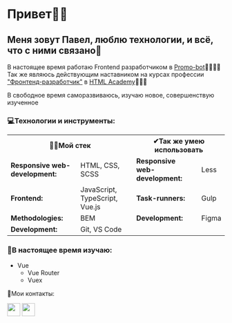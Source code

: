 <h1>Привет👋🏼</h1>

<h2>Меня зовут Павел, люблю технологии, и всё, что с ними связано🖤</h2>

<p>В настоящее время работаю Frontend разработчиком в <a href="https://promo-bot.ru/">Promo-bot</a>👨🏼‍💻🤖<br>
Так же являюсь действующим наставником на курсах профессии <a href="https://htmlacademy.ru/profession/frontender">"Фронтенд-разработчик"</a> в <a href="https://htmlacademy.ru">HTML Academy</a>👨🏼‍🎓</p>

<p>В свободное время саморазвиваюсь, изучаю новое, совершенствую изученное</p>

<h3>💻Технологии и инструменты:</h3>

<table>
  <tr>
    <th colspan="2">🐱‍💻Мой стек</th>
    <th colspan="2">✔Так же умею использовать</th>
  </tr>
  <tr>
    <td><b>Responsive web-development:</b></td>
    <td>HTML, CSS, SCSS</td>
    <td><b>Responsive web-development:</b></td>
    <td>Less</td>
  </tr>
  <tr>
    <td><b>Frontend:</b></td>
    <td>JavaScript, TypeScript, Vue.js</td>
    <td><b>Task-runners:</b></td>
    <td>Gulp</td>
  </tr>
  <tr>
    <td><b>Methodologies:</b></td>
    <td>BEM</td>
    <td><b>Development:</b></td>
    <td>Figma</td>
  </tr>
  <tr>
    <td><b>Development:</b></td>
    <td>Git, VS Code</td>
    <td><b></b></td>
    <td></td>
  </tr>
</table>

<h3>🌱В настоящее время изучаю:</h3>
<ul>
  <li>
    Vue
    <ul>
      <li>Vue Router</li>
      <li>Vuex</li>
    </ul>
  </li>
</ul>

💌Мои контакты:  

<a href="https://t.me/nyukalo" target="_blank"><img src="https://img.icons8.com/fluent/30/000000/telegram-app.png" width="30" height="30"></a>
<a href="mailto:pavelnyukalo@gmail.com" target="_blank"><img src="https://img.icons8.com/fluent/30/000000/gmail--v2.png" width="30" height="30"></a>
